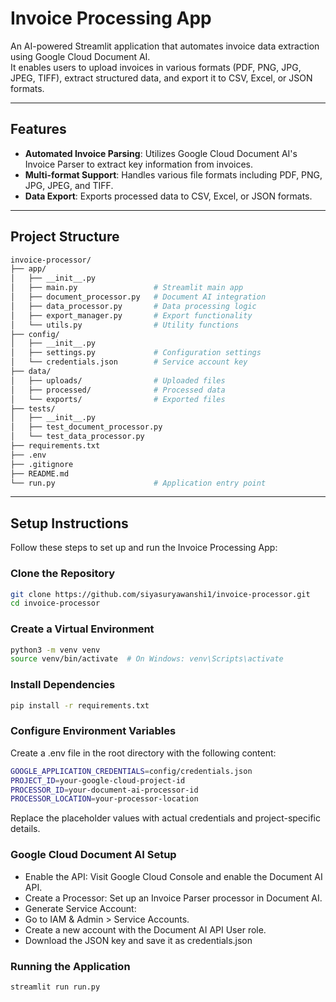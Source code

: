 # Invoice Processing App

An AI-powered Streamlit application that automates invoice data extraction using Google Cloud Document AI.  
It enables users to upload invoices in various formats (PDF, PNG, JPG, JPEG, TIFF), extract structured data, and export it to CSV, Excel, or JSON formats.

---

## Features

- **Automated Invoice Parsing**: Utilizes Google Cloud Document AI's Invoice Parser to extract key information from invoices.
- **Multi-format Support**: Handles various file formats including PDF, PNG, JPG, JPEG, and TIFF.
- **Data Export**: Exports processed data to CSV, Excel, or JSON formats.

---

## Project Structure

```bash
invoice-processor/
├── app/
│   ├── __init__.py
│   ├── main.py                 # Streamlit main app
│   ├── document_processor.py   # Document AI integration
│   ├── data_processor.py       # Data processing logic
│   ├── export_manager.py       # Export functionality
│   └── utils.py                # Utility functions
├── config/
│   ├── __init__.py
│   ├── settings.py             # Configuration settings
│   └── credentials.json        # Service account key
├── data/
│   ├── uploads/                # Uploaded files
│   ├── processed/              # Processed data
│   └── exports/                # Exported files
├── tests/
│   ├── __init__.py
│   ├── test_document_processor.py
│   └── test_data_processor.py
├── requirements.txt
├── .env
├── .gitignore
├── README.md
└── run.py                      # Application entry point
```
---

## Setup Instructions

Follow these steps to set up and run the Invoice Processing App:

### Clone the Repository

```bash
git clone https://github.com/siyasuryawanshi1/invoice-processor.git
cd invoice-processor
```
### Create a Virtual Environment

```bash
python3 -m venv venv
source venv/bin/activate  # On Windows: venv\Scripts\activate
```
### Install Dependencies
```bash
pip install -r requirements.txt
```
### Configure Environment Variables
Create a .env file in the root directory with the following content:
```bash
GOOGLE_APPLICATION_CREDENTIALS=config/credentials.json
PROJECT_ID=your-google-cloud-project-id
PROCESSOR_ID=your-document-ai-processor-id
PROCESSOR_LOCATION=your-processor-location
```
 Replace the placeholder values with actual credentials and project-specific details.
### Google Cloud Document AI Setup
- Enable the API: Visit Google Cloud Console and enable the Document AI API.
- Create a Processor: Set up an Invoice Parser processor in Document AI.
- Generate Service Account:
- Go to IAM & Admin > Service Accounts.
- Create a new account with the Document AI API User role.
- Download the JSON key and save it as credentials.json

### Running the Application
```bash
streamlit run run.py
```